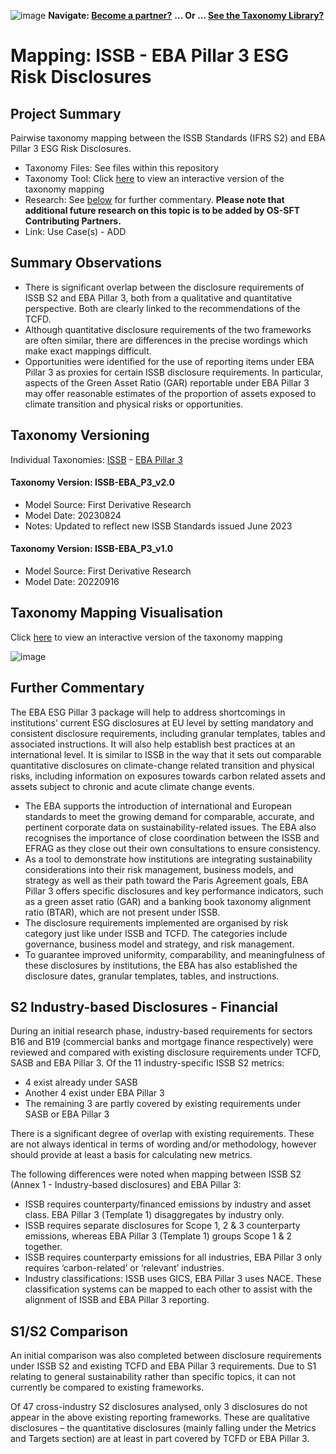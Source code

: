 ![image](https://user-images.githubusercontent.com/112073913/188821900-0c411acf-fbdd-4163-adc9-3ba4e2be78df.png)
**Navigate: [Become a partner?](https://github.com/OS-SFT/06-COLLABORATORS-PARTNERS)**
**... Or ... [See the Taxonomy Library?](https://github.com/orgs/OS-SFT/projects/2)**

# Mapping: ISSB - EBA Pillar 3 ESG Risk Disclosures

## Project Summary

Pairwise taxonomy mapping between the ISSB Standards (IFRS S2) and EBA Pillar 3 ESG Risk Disclosures.
- Taxonomy Files: See files within this repository
- Taxonomy Tool: Click [here](https://os-sft.solidatus.com/viewer/share/BNsi214rhhJH4p73OkonoQnLnTJ21SXT) to view an interactive version of the taxonomy mapping
- Research: See [below](https://github.com/OS-SFT/Taxonomy-Mappings-Library/tree/main/Taxonomy%20Mappings%20-%20Double/ISSB%20-%20EBA%20Pillar%203#further-commentary) for further commentary. **Please note that additional future research on this topic is to be added by OS-SFT Contributing Partners.**
- Link: Use Case(s) - ADD

## Summary Observations

- There is significant overlap between the disclosure requirements of ISSB S2 and EBA Pillar 3, both from a qualitative and quantitative perspective. Both are clearly linked to the recommendations of the TCFD.
- Although quantitative disclosure requirements of the two frameworks are often similar, there are differences in the precise wordings which make exact mappings difficult. 
- Opportunities were identified for the use of reporting items under EBA Pillar 3 as proxies for certain ISSB disclosure requirements. In particular, aspects of the Green Asset Ratio (GAR) reportable under EBA Pillar 3 may offer reasonable estimates of the proportion of assets exposed to climate transition and physical risks or opportunities.

## Taxonomy Versioning

Individual Taxonomies: [ISSB](https://github.com/OS-SFT/Taxonomy-Mappings-Library/tree/main/Single%20Taxonomies/ISSB) - [EBA Pillar 3](https://github.com/OS-SFT/Taxonomy-Mappings-Library/tree/main/Single%20Taxonomies/EBA%20Pillar%203)

#### Taxonomy Version: ISSB-EBA_P3_v2.0
- Model Source: First Derivative Research
- Model Date: 20230824
- Notes: Updated to reflect new ISSB Standards issued June 2023

#### Taxonomy Version: ISSB-EBA_P3_v1.0
- Model Source: First Derivative Research
- Model Date: 20220916

## Taxonomy Mapping Visualisation

Click [here](https://os-sft.solidatus.com/viewer/share/BNsi214rhhJH4p73OkonoQnLnTJ21SXT) to view an interactive version of the taxonomy mapping

![image](https://github.com/OS-SFT/Taxonomy-Mappings-Library/assets/112079442/98563278-468c-40f6-a067-a6d975f6d1be)

## Further Commentary

The EBA ESG Pillar 3 package will help to address shortcomings in institutions’ current ESG disclosures at EU level by setting mandatory and consistent disclosure requirements, including granular templates, tables and associated instructions. It will also help establish best practices at an international level. It is similar to ISSB in the way that it sets out comparable quantitative disclosures on climate-change related transition and physical risks, including information on exposures towards carbon related assets and assets subject to chronic and acute climate change events.
* The EBA supports the introduction of international and European standards to meet the growing demand for comparable, accurate, and pertinent corporate data on sustainability-related issues. The EBA also recognises the importance of close coordination between the ISSB and EFRAG as they close out their own consultations to ensure consistency.
* As a tool to demonstrate how institutions are integrating sustainability considerations into their risk management, business models, and strategy as well as their path toward the Paris Agreement goals, EBA Pillar 3 offers specific disclosures and key performance indicators, such as a green asset ratio (GAR) and a banking book taxonomy alignment ratio (BTAR), which are not present under ISSB.
* The disclosure requirements implemented are organised by risk category just like under ISSB and TCFD. The categories include governance, business model and strategy, and risk management.
* To guarantee improved uniformity, comparability, and meaningfulness of these disclosures by institutions, the EBA has also established the disclosure dates, granular templates, tables, and instructions.

## S2 Industry-based Disclosures - Financial

During an initial research phase, industry-based requirements for sectors B16 and B19 (commercial banks and mortgage finance respectively) were reviewed and compared with existing disclosure requirements under TCFD, SASB and EBA Pillar 3. Of the 11 industry-specific ISSB S2 metrics:

-	4 exist already under SASB
-	Another 4 exist under EBA Pillar 3
-	The remaining 3 are partly covered by existing requirements under SASB or EBA Pillar 3

There is a significant degree of overlap with existing requirements. These are not always identical in terms of wording and/or methodology, however should provide at least a basis for calculating new metrics.

The following differences were noted when mapping between ISSB S2 (Annex 1 - Industry-based disclosures) and EBA Pillar 3:

- ISSB requires counterparty/financed emissions by industry and asset class. EBA Pillar 3 (Template 1) disaggregates by industry only.
- ISSB requires separate disclosures for Scope 1, 2 & 3 counterparty emissions, whereas EBA Pillar 3 (Template 1) groups Scope 1 & 2 together.
- ISSB requires counterparty emissions for all industries, EBA Pillar 3 only requires ‘carbon-related’ or ‘relevant’ industries.
- Industry classifications: ISSB uses GICS, EBA Pillar 3 uses NACE. These classification systems can be mapped to each other to assist with the alignment of ISSB and EBA Pillar 3 reporting.

## S1/S2 Comparison

An initial comparison was also completed between disclosure requirements under ISSB S2 and existing TCFD and EBA Pillar 3 requirements. Due to S1 relating to general sustainability rather than specific topics, it can not currently be compared to existing frameworks.

Of 47 cross-industry S2 disclosures analysed, only 3 disclosures do not appear in the above existing reporting frameworks. These are qualitative disclosures – the quantitative disclosures (mainly falling under the Metrics and Targets section) are at least in part covered by TCFD or EBA Pillar 3.
